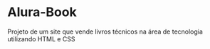 # Alura-Book
 Projeto de um site que vende livros técnicos na área de tecnologia utilizando HTML e CSS
